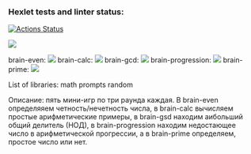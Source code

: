 ### Hexlet tests and linter status:
[![Actions Status](https://github.com/0pilione/python-project-49/actions/workflows/hexlet-check.yml/badge.svg)](https://github.com/0pilione/python-project-49/actions)

<a href="https://codeclimate.com/github/0pilione/python-project-49/maintainability"><img src="https://api.codeclimate.com/v1/badges/129c5a7c7d7257747d0d/maintainability" /></a>

brain-even: <a href="https://asciinema.org/a/JAdNdB4h7L6IpCvCTYkS7Zl9j" target="_blank"><img src="https://asciinema.org/a/JAdNdB4h7L6IpCvCTYkS7Zl9j.svg" /></a>
brain-calc: <a href="https://asciinema.org/a/qk83dY7K0oxgrRUciKhPRcwmQ" target="_blank"><img src="https://asciinema.org/a/qk83dY7K0oxgrRUciKhPRcwmQ.svg" /></a>
brain-gcd: <a href="https://asciinema.org/a/cUbWJP8r5neEeAm8LjRppehBm" target="_blank"><img src="https://asciinema.org/a/cUbWJP8r5neEeAm8LjRppehBm.svg" /></a>
brain-progression: <a href="https://asciinema.org/a/IJCiIa2gc18lS1at8WXTP9VfX" target="_blank"><img src="https://asciinema.org/a/IJCiIa2gc18lS1at8WXTP9VfX.svg" /></a>
brain-prime: <a href="https://asciinema.org/a/VXLcXKyd2hv5DQJfPJU7b5LBS" target="_blank"><img src="https://asciinema.org/a/VXLcXKyd2hv5DQJfPJU7b5LBS.svg" /></a>


List of libraries:
math
prompts
random

Описание: пять мини-игр по три раунда каждая. В brain-even определяяем четность/нечетность числа, в brain-calc
вычисляем простые арифметические примеры, в brain-gsd находим аибольший общий делитель (НОД), в brain-progression
находим недостающее число в арифметической прогрессии, а в brain-prime определяем, простое число или нет.

